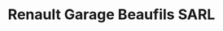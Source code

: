---
title: "Renault Garage Beaufils SARL"
url: /valdoie/renault-garage-beaufils-sarl/
shop: réparation de voitures
---